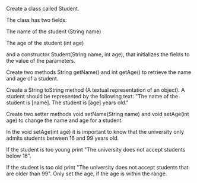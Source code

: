 Create a class called Student.

The class has two fields:

The name of the student (String name)

The age of the student (int age)

and a constructor Student(String name, int age), that initializes the fields to the value of the parameters.

Create two methods String getName() and int getAge() to retrieve the name and age of a student.

Create a String toString method (A textual representation of an object). A student should be represented by the following text: "The name of the student is [name]. The student is [age] years old."

Create two setter methods void setName(String name) and void setAge(int age) to change the name and age for a student.

In the void setAge(int age) it is important to know that the university only admits students between 16 and 99 years old. 

If the student is too young print "The university does not accept students below 16". 

If the student is too old print "The university does not accept students that are older than 99". Only set the age, if the age is within the range.
